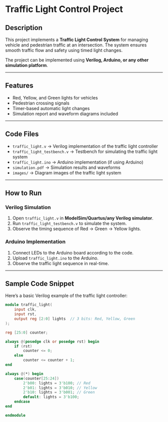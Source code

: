 # Traffic Light Control Project

## Description
This project implements a **Traffic Light Control System** for managing vehicle and pedestrian traffic at an intersection. The system ensures smooth traffic flow and safety using timed light changes.  

The project can be implemented using **Verilog, Arduino, or any other simulation platform**.

---

## Features
- Red, Yellow, and Green lights for vehicles  
- Pedestrian crossing signals  
- Timer-based automatic light changes  
- Simulation report and waveform diagrams included  

---

## Code Files
- `traffic_light.v` → Verilog implementation of the traffic light controller  
- `traffic_light_testbench.v` → Testbench for simulating the traffic light system  
- `traffic_light.ino` → Arduino implementation (if using Arduino)  
- `simulation.pdf` → Simulation results and waveforms  
- `images/` → Diagram images of the traffic light system  

---

## How to Run
### Verilog Simulation
1. Open `traffic_light.v` in **ModelSim/Quartus/any Verilog simulator**.  
2. Run `traffic_light_testbench.v` to simulate the system.  
3. Observe the timing sequence of Red → Green → Yellow lights.  

### Arduino Implementation
1. Connect LEDs to the Arduino board according to the code.  
2. Upload `traffic_light.ino` to the Arduino.  
3. Observe the traffic light sequence in real-time.  

---

## Sample Code Snippet
Here’s a basic Verilog example of the traffic light controller:

```verilog
module traffic_light(
    input clk,
    input rst,
    output reg [2:0] lights  // 3 bits: Red, Yellow, Green
);

reg [25:0] counter;

always @(posedge clk or posedge rst) begin
    if (rst)
        counter <= 0;
    else
        counter <= counter + 1;
end

always @(*) begin
    case(counter[25:24])
        2'b00: lights = 3'b100; // Red
        2'b01: lights = 3'b010; // Yellow
        2'b10: lights = 3'b001; // Green
        default: lights = 3'b100;
    endcase
end

endmodule
